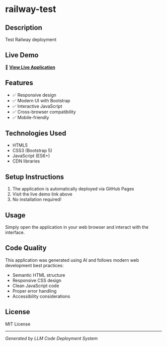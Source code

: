 # railway-test

## Description

Test Railway deployment

## Live Demo

🚀 **[View Live Application](https://github.io/23f2003700/railway-test-r1/)**

## Features

- ✅ Responsive design
- ✅ Modern UI with Bootstrap
- ✅ Interactive JavaScript
- ✅ Cross-browser compatibility
- ✅ Mobile-friendly

## Technologies Used

- HTML5
- CSS3 (Bootstrap 5)
- JavaScript (ES6+)
- CDN libraries

## Setup Instructions

1. The application is automatically deployed via GitHub Pages
2. Visit the live demo link above
3. No installation required!

## Usage

Simply open the application in your web browser and interact with the interface.

## Code Quality

This application was generated using AI and follows modern web development best practices:

- Semantic HTML structure
- Responsive CSS design
- Clean JavaScript code
- Proper error handling
- Accessibility considerations

## License

MIT License

---

*Generated by LLM Code Deployment System*
